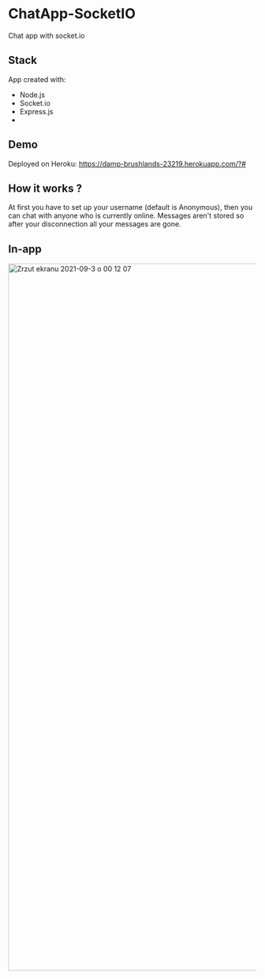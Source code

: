 # ChatApp-SocketIO
Chat app with socket.io

## Stack
App created with:
* Node.js
* Socket.io
* Express.js
*
## Demo
Deployed on Heroku: https://damp-brushlands-23219.herokuapp.com/?#

## How it works ?
At first you have to set up your username (default is Anonymous), then you can chat with anyone who is currently online. Messages aren't stored so after your disconnection all your messages are gone.

## In-app
<img width="1434" alt="Zrzut ekranu 2021-09-3 o 00 12 07" src="https://user-images.githubusercontent.com/56938330/131922990-bddb016c-f8d0-4c72-a2d0-6f78f0500da7.png">


